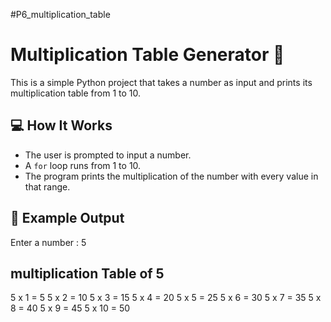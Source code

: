 #P6_multiplication_table

# Multiplication Table Generator 🧮

This is a simple Python project that takes a number as input and prints its multiplication table from 1 to 10.

## 💻 How It Works

- The user is prompted to input a number.
- A `for` loop runs from 1 to 10.
- The program prints the multiplication of the number with every value in that range.

## 📌 Example Output

Enter a number : 5

multiplication Table of  5
---------------------------
5 x 1 = 5
5 x 2 = 10
5 x 3 = 15
5 x 4 = 20
5 x 5 = 25
5 x 6 = 30
5 x 7 = 35
5 x 8 = 40
5 x 9 = 45
5 x 10 = 50

